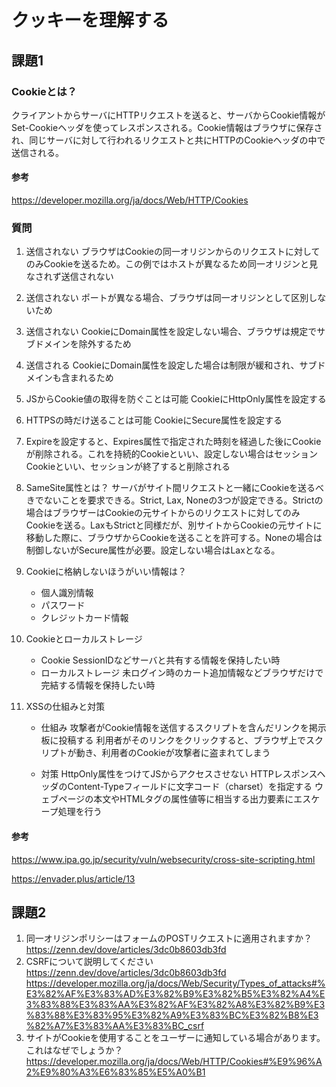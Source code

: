 # クッキーを理解する

## 課題1

### Cookieとは？

クライアントからサーバにHTTPリクエストを送ると、サーバからCookie情報がSet-Cookieヘッダを使ってレスポンスされる。Cookie情報はブラウザに保存され、同じサーバに対して行われるリクエストと共にHTTPのCookieヘッダの中で送信される。

#### 参考

https://developer.mozilla.org/ja/docs/Web/HTTP/Cookies

### 質問

1. 送信されない
  ブラウザはCookieの同一オリジンからのリクエストに対してのみCookieを送るため。この例ではホストが異なるため同一オリジンと見なされず送信されない

1. 送信されない
   ポートが異なる場合、ブラウザは同一オリジンとして区別しないため

1. 送信されない
   CookieにDomain属性を設定しない場合、ブラウザは規定でサブドメインを除外するため

1. 送信される
   CookieにDomain属性を設定した場合は制限が緩和され、サブドメインも含まれるため

1. JSからCookie値の取得を防ぐことは可能
   CookieにHttpOnly属性を設定する

1. HTTPSの時だけ送ることは可能
   CookieにSecure属性を設定する

1. Expireを設定すると、Expires属性で指定された時刻を経過した後にCookieが削除される。これを持続的Cookieといい、設定しない場合はセッションCookieといい、セッションが終了すると削除される

1. SameSite属性とは？
   サーバがサイト間リクエストと一緒にCookieを送るべきでないことを要求できる。Strict, Lax, Noneの3つが設定できる。Strictの場合はブラウザーはCookieの元サイトからのリクエストに対してのみCookieを送る。LaxもStrictと同様だが、別サイトからCookieの元サイトに移動した際に、ブラウザからCookieを送ることを許可する。Noneの場合は制御しないがSecure属性が必要。設定しない場合はLaxとなる。

1. Cookieに格納しないほうがいい情報は？
   - 個人識別情報
   - パスワード
   - クレジットカード情報

1. Cookieとローカルストレージ
   - Cookie
    SessionIDなどサーバと共有する情報を保持したい時
   - ローカルストレージ
    未ログイン時のカート追加情報などブラウザだけで完結する情報を保持したい時

1. XSSの仕組みと対策
   - 仕組み
    攻撃者がCookie情報を送信するスクリプトを含んだリンクを掲示板に投稿する
    利用者がそのリンクをクリックすると、ブラウザ上でスクリプトが動き、利用者のCookieが攻撃者に盗まれてしまう
    
   - 対策
    HttpOnly属性をつけてJSからアクセスさせない
    HTTPレスポンスヘッダのContent-Typeフィールドに文字コード（charset）を指定する
    ウェブページの本文やHTMLタグの属性値等に相当する出力要素にエスケープ処理を行う



#### 参考

https://www.ipa.go.jp/security/vuln/websecurity/cross-site-scripting.html

https://envader.plus/article/13


## 課題2


1. 同一オリジンポリシーはフォームのPOSTリクエストに適用されますか？
https://zenn.dev/dove/articles/3dc0b8603db3fd
2. CSRFについて説明してください
https://zenn.dev/dove/articles/3dc0b8603db3fd
https://developer.mozilla.org/ja/docs/Web/Security/Types_of_attacks#%E3%82%AF%E3%83%AD%E3%82%B9%E3%82%B5%E3%82%A4%E3%83%88%E3%83%AA%E3%82%AF%E3%82%A8%E3%82%B9%E3%83%88%E3%83%95%E3%82%A9%E3%83%BC%E3%82%B8%E3%82%A7%E3%83%AA%E3%83%BC_csrf
3. サイトがCookieを使用することをユーザーに通知している場合があります。これはなぜでしょうか？
https://developer.mozilla.org/ja/docs/Web/HTTP/Cookies#%E9%96%A2%E9%80%A3%E6%83%85%E5%A0%B1